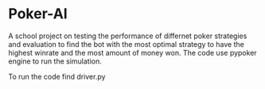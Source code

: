 # Poker-AI
A school project on testing the performance of differnet poker strategies and evaluation to find the bot with
the most optimal strategy to have the highest winrate and the most amount of money won. The code use pypoker engine
to run the simulation.


To run the code find driver.py 
